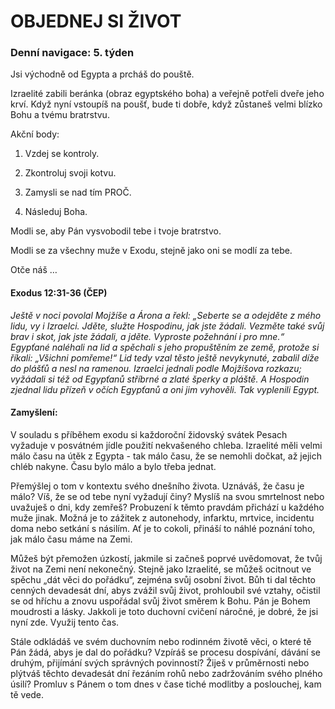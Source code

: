 # OBJEDNEJ SI ŽIVOT

### Denní navigace: 5. týden

Jsi východně od Egypta a prcháš do pouště.

Izraelité zabili beránka (obraz egyptského boha) a veřejně potřeli dveře jeho krví. Když nyní vstoupíš na poušť, bude ti dobře, když zůstaneš velmi blízko Bohu a tvému bratrstvu.

Akční body:
1. Vzdej se kontroly.

2. Zkontroluj svoji kotvu.

3. Zamysli se nad tím PROČ.

4. Následuj Boha.

Modli se, aby Pán vysvobodil tebe i tvoje bratrstvo.

Modli se za všechny muže v Exodu, stejně jako oni se modlí za tebe.

Otče náš …


#### Exodus 12:31-36 (ČEP)
*Ještě v noci povolal Mojžíše a Árona a řekl: „Seberte se a odejděte z mého lidu, vy i Izraelci. Jděte, služte Hospodinu, jak jste žádali. Vezměte také svůj brav i skot, jak jste žádali, a jděte. Vyproste požehnání i pro mne.“ Egypťané naléhali na lid a spěchali s jeho propuštěním ze země, protože si říkali: „Všichni pomřeme!“ Lid tedy vzal těsto ještě nevykynuté, zabalil díže do plášťů a nesl na ramenou. Izraelci jednali podle Mojžíšova rozkazu; vyžádali si též od Egypťanů stříbrné a zlaté šperky a pláště. A Hospodin zjednal lidu přízeň v očích Egypťanů a oni jim vyhověli. Tak vyplenili Egypt.*

#### Zamyšlení:
V souladu s příběhem exodu si každoroční židovský svátek Pesach vyžaduje v posvátném jídle použití nekvašeného chleba. Izraelité měli velmi málo času na útěk z Egypta - tak málo času, že se nemohli dočkat, až jejich chléb nakyne. Času bylo málo a bylo třeba jednat.

Přemýšlej o tom v kontextu svého dnešního života. Uznáváš, že času je málo? Víš, že se od tebe nyní vyžadují činy? Myslíš na svou smrtelnost nebo uvažuješ o dni, kdy zemřeš? Probuzení k těmto pravdám přichází u každého muže jinak. Možná je to zážitek z autonehody, infarktu, mrtvice, incidentu doma nebo setkání s násilím. Ať je to cokoli, přináší to náhlé poznání toho, jak málo času máme na Zemi.

Můžeš být přemožen úzkostí, jakmile si začneš poprvé uvědomovat, že tvůj život na Zemi není nekonečný. Stejně jako Izraelité, se můžeš ocitnout ve spěchu „dát věci do pořádku“, zejména svůj osobní život. Bůh ti dal těchto cenných devadesát dní, abys zvážil svůj život, prohloubil své vztahy, očistil se od hříchu a znovu uspořádal svůj život směrem k Bohu. Pán je Bohem moudrosti a lásky. Jakkoli je toto duchovní cvičení náročné, je dobré, že jsi nyní zde. Využij tento čas.

Stále odkládáš ve svém duchovním nebo rodinném životě věci, o které tě Pán žádá, abys je dal do pořádku? Vzpíráš se procesu dospívání, dávání se druhým, přijímání svých správných povinností? Žiješ v průměrnosti nebo plýtváš těchto devadesát dní řezáním rohů nebo zadržováním svého plného úsilí? Promluv s Pánem o tom dnes v čase tiché modlitby a poslouchej, kam tě vede.
